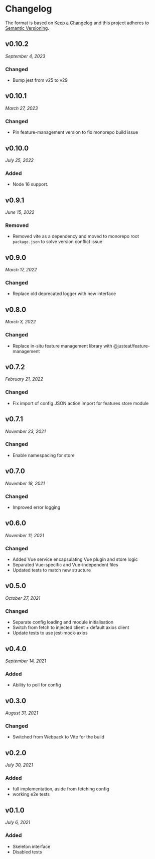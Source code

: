# Changelog

The format is based on [Keep a Changelog](http://keepachangelog.com/en/1.0.0/)
and this project adheres to [Semantic Versioning](http://semver.org/spec/v2.0.0.html).


v0.10.2
------------------------------
*September 4, 2023*

### Changed
- Bump jest from v25 to v29


v0.10.1
------------------------------
*March 27, 2023*

### Changed
- Pin feature-management version to fix monorepo build issue


v0.10.0
------------------------------
*July 25, 2022*

### Added
- Node 16 support.


v0.9.1
------------------------------
*June 15, 2022*

### Removed
- Removed vite as a dependency and moved to monorepo root `package.json` to solve version conflict issue


v0.9.0
------------------------------
*March 17, 2022*

### Changed
 - Replace old deprecated logger with new interface


v0.8.0
------------------------------
*March 3, 2022*

### Changed
 - Replace in-situ feature management library with @justeat/feature-management


v0.7.2
------------------------------
*February 21, 2022*

### Changed
 - Fix import of config JSON action import for features store module


v0.7.1
------------------------------
*November 23, 2021*

### Changed
 - Enable namespacing for store


v0.7.0
------------------------------
*November 18, 2021*

### Changed
 - Improved error logging


v0.6.0
------------------------------
*November 11, 2021*

### Changed
 - Added Vue service encapsulating Vue plugin and store logic
 - Separated Vue-specific and Vue-independent files
 - Updated tests to match new structure


v0.5.0
------------------------------
*October 27, 2021*

### Changed
 - Separate config loading and module initialisation
 - Switch from fetch to injected client + default axios client
 - Update tests to use jest-mock-axios


v0.4.0
------------------------------
*September 14, 2021*

### Added
- Ability to poll for config


v0.3.0
------------------------------
*August 31, 2021*

### Changed
- Switched from Webpack to Vite for the build


v0.2.0
------------------------------
*July 30, 2021*

### Added
- full implementation, aside from fetching config
- working e2e tests


v0.1.0
------------------------------
*July 6, 2021*

### Added
- Skeleton interface
- Disabled tests
